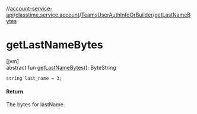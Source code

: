 //[account-service-api](../../../index.md)/[classtime.service.account](../index.md)/[TeamsUserAuthInfoOrBuilder](index.md)/[getLastNameBytes](get-last-name-bytes.md)

# getLastNameBytes

[jvm]\
abstract fun [getLastNameBytes](get-last-name-bytes.md)(): ByteString

`string last_name = 3;`

#### Return

The bytes for lastName.
